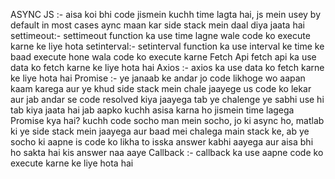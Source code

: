 ASYNC JS :-
aisa koi bhi code jismein kuchh time lagta hai, js mein usey by default in most cases aync maan kar side stack mein daal diya jaata hai 
settimeout:-
settimeout function ka use time lagne wale code ko execute karne ke liye hota
setinterval:-
setinterval function ka use interval ke time ke baad execute hone wala code ko execute karne
Fetch Api
fetch api ka use data ko fetch karne ke liye hota hai
Axios :-
axios ka use data ko fetch karne ke liye hota hai
Promise :- ye janaab ke andar jo code likhoge wo aapan kaam karega aur ye khud side stack mein chale jaayege us code ko lekar aur jab andar se code resolved kiya jaayega tab ye chalenge 
ye sabhi use hi tab kiya jaata hai jab aapko kuchh asisa karna ho jismein time lagega
Promise kya hai?
kuchh code socho man mein socho, jo ki async ho, matlab ki ye side stack mein jaayega aur baad mei chalega main stack ke, ab ye socho ki aapne is code ko likha to isska answer kabhi aayega aur aisa bhi ho sakta hai kis answer naa aaye
Callback :-
callback ka use aapne code ko execute karne ke liye hota hai